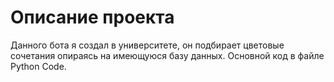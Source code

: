 # Описание проекта
Данного бота я создал в университете, он подбирает цветовые сочетания опираясь на имеющуюся базу данных.
Основной код в файле Python Code.
